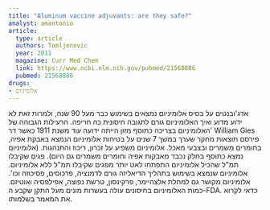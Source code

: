 ```yaml
---
title: "Aluminum vaccine adjuvants: are they safe?"
analyst: amantonio
article:
  type: article
  authors: Tomljenovic
  year: 2011
  magazine: Curr Med Chem
  link: https://www.ncbi.nlm.nih.gov/pubmed/21568886
  pubmed: 21568886
drugs:
- אלומיניום
---
```


אדג'ובנטים על בסיס אלומיניום נמצאים בשימוש כבר מעל 90 שנה, ולמרות זאת לא ידוע מדוע ואיך האלומיניום גורם לתגובה חיסונית כה חריפה.
הרעילות הגבוהה של האלומיניום בצריכה כתוסף מזון הייתה ידועה עוד משנת 1911 כאשר דר' William Gies פירסם תוצאות מחקר שערך במשך 7 שנים על בטיחות אלומיניום הנמצא באבקת אפיה, בחומרים משמרים ובצבעי מאכל. אלומיניום משפיע על זכרון, ריכוז והתנהגות. (אלומיניום נמצא כתוסף בחלק נכבד מאבקות אפיה וחומרים משמרים גם היום).
פגים שקיבלו תמ"ל שהכיל אלומיניום התפתחו לאט יותר מפגים שקיבלו תמ"ל ללא אלומיניום.
אלומיניום שנמצא בשימוש בתהליך הדיאליזה גורם לדמנציה, פרכוסים, פסיכוזה וכו'.
אלומיניום מקושר גם למחלת אלצהיימר, פרקינסון, טרשת נפוצה, אפילפסיה ואוטיזם.
כמות האלומיניום בחיסונים עולה בעשרות מונים מעל התקן שקבע ה-FDA.
כדאי לקרוא את המאמר בשלמותו.
